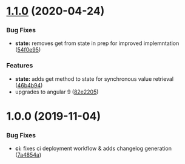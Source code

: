 # [1.1.0](https://github.com/devlimelabs/ngx-state/compare/v1.0.0...v1.1.0) (2020-04-24)


### Bug Fixes

* **state:** removes get from state in prep for improved implemntation ([54f0e95](https://github.com/devlimelabs/ngx-state/commit/54f0e95d85c763e0491607ce1dfdf7b87ccc9327))


### Features

* **state:** adds get method to state for synchronous value retrieval ([46b4b94](https://github.com/devlimelabs/ngx-state/commit/46b4b942b359eea1ef8d2dd563dcfd5d19445f14))
* upgrades to angular 9 ([82e2205](https://github.com/devlimelabs/ngx-state/commit/82e2205aa05725b8925e2d34630a42a2032ebca0))

# 1.0.0 (2019-11-04)


### Bug Fixes

* **ci:** fixes ci deployment workflow & adds changelog generation ([7a4854a](https://github.com/devlimelabs/ngx-state/commit/7a4854a00214361b1039e58982041a00d93e7927))
